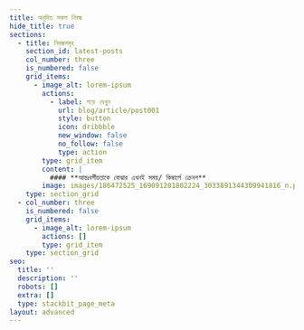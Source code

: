 ```yaml
---
title: অনূদিত সকল নিবন্ধ
hide_title: true
sections:
  - title: নিবন্ধসমূহ
    section_id: latest-posts
    col_number: three
    is_numbered: false
    grid_items:
      - image_alt: lorem-ipsum
        actions:
          - label: পড়ে দেখুন
            url: blog/article/post001
            style: button
            icon: dribbble
            new_window: false
            no_follow: false
            type: action
        type: grid_item
        content: |
          #### **আন্তঃবর্গীয়তাকে বোঝার এখনই সময়/ কিম্বার্লে ক্রেনশ**
        image: images/186472525_169091201802224_3033891344309941816_n.png
    type: section_grid
  - col_number: three
    is_numbered: false
    grid_items:
      - image_alt: lorem-ipsum
        actions: []
        type: grid_item
    type: section_grid
seo:
  title: ''
  description: ''
  robots: []
  extra: []
  type: stackbit_page_meta
layout: advanced
---
```

